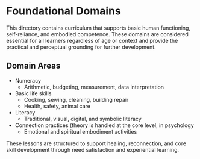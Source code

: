 # Foundational Domains

This directory contains curriculum that supports basic human functioning, self-reliance, and embodied competence. These domains are considered essential for all learners regardless of age or context and provide the practical and perceptual grounding for further development.

## Domain Areas

- Numeracy
  - Arithmetic, budgeting, measurement, data interpretation
- Basic life skills
  - Cooking, sewing, cleaning, building repair
  - Health, safety, animal care
- Literacy
  - Traditional, visual, digital, and symbolic literacy
- Connection practices (theory is handled at the core level, in psychology
  - Emotional and spiritual embodiment activities

These lessons are structured to support healing, reconnection, and core skill development through need satisfaction and experiential learning.

